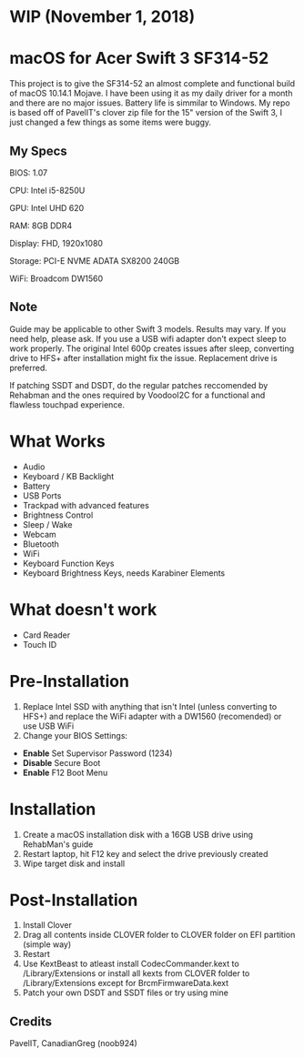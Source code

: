 # WIP (November 1, 2018)
# macOS for Acer Swift 3 SF314-52 
This project is to give the SF314-52 an almost complete and functional build of macOS 10.14.1 Mojave. I have been using it as my daily driver for a month and there are no major issues. Battery life is simmilar to Windows. My repo is based off of PavelIT's clover zip file for the 15" version of the Swift 3, I just changed a few things as some items were buggy.

## My Specs
BIOS: 1.07

CPU: Intel i5-8250U

GPU: Intel UHD 620

RAM: 8GB DDR4 

Display: FHD, 1920x1080

Storage: PCI-E NVME ADATA SX8200 240GB 

WiFi: Broadcom DW1560

## Note
Guide may be applicable to other Swift 3 models. Results may vary. If you need help, please ask.
If you use a USB wifi adapter don't expect sleep to work properly.
The original Intel 600p creates issues after sleep, converting drive to HFS+ after installation might fix the issue. Replacement drive is preferred.

If patching SSDT and DSDT, do the regular patches reccomended by Rehabman and the ones required by VoodooI2C for a functional and flawless touchpad experience.

# What Works
- Audio
- Keyboard / KB Backlight
- Battery
- USB Ports
- Trackpad with advanced features
- Brightness Control
- Sleep / Wake
- Webcam
- Bluetooth
- WiFi
- Keyboard Function Keys
- Keyboard Brightness Keys, needs Karabiner Elements

# What doesn't work
- Card Reader
- Touch ID

# Pre-Installation
1. Replace Intel SSD with anything that isn't Intel (unless converting to HFS+) and replace the WiFi adapter with a DW1560 (recomended) or use USB WiFi
2. Change your BIOS Settings: 
  - **Enable** Set Supervisor Password (1234)
  - **Disable** Secure Boot
  - **Enable** F12 Boot Menu 
  
# Installation
1. Create a macOS installation disk with a 16GB USB drive using RehabMan's guide
2. Restart laptop, hit F12 key and select the drive previously created
3. Wipe target disk and install

# Post-Installation
1. Install Clover
2. Drag all contents inside CLOVER folder to CLOVER folder on EFI partition (simple way)
3. Restart
4. Use KextBeast to atleast install CodecCommander.kext to /Library/Extensions or install all kexts from CLOVER folder to /Library/Extensions except for BrcmFirmwareData.kext
5. Patch your own DSDT and SSDT files or try using mine

## Credits
PavelIT, CanadianGreg (noob924)
